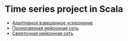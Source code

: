 # Time series project in Scala
* [Адаптивное взвешенное усреднение](https://github.com/tvoloshin/TimeSeries/blob/main/src/main/scala/org/example/timeseries/AdaptiveWeightingExample.scala)
* [Полносвязная нейронная сеть](https://github.com/tvoloshin/TimeSeries/blob/main/src/main/scala/org/example/timeseries/Dl4jFNNExample.scala)
* [Сверточная нейронная сеть](https://github.com/tvoloshin/TimeSeries/blob/main/src/main/scala/org/example/timeseries/Dl4jCNNExample.scala)
